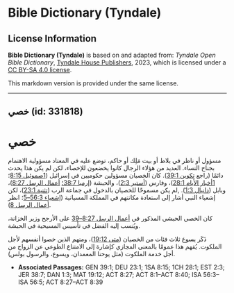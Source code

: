 # Bible Dictionary (Tyndale)

## License Information

**Bible Dictionary (Tyndale)** is based on and adapted from: _Tyndale Open Bible Dictionary_, [Tyndale House Publishers](https://tyndaleopenresources.com/), 2023, which is licensed under a [CC BY-SA 4.0 license](https://creativecommons.org/licenses/by-sa/4.0/legalcode.en).

This markdown version is provided under the same license.



--------------------------------

## خصي (id: 331818)

خصي
===

مسؤول أو ناظر في بلاط أو بيت مَلِك أو حاكم، توضع عليه في المعتاد مسؤولية الاهتمام بجناح النساء. العديد من هؤلاء الرجال كانوا يخضعون للإخصاء، لكن لم يكن هذا يحدث دائمًا (راجع [تكوين 39:1](https://ref.ly/Gen39:1)). كان الخصيان مسؤولين حكوميين في إسرائيل ([1صموئيل 8:15](https://ref.ly/1Sam8:15)؛ [1أخبار الأيام 28:1](https://ref.ly/1Chr28:1))، وفارس ([أستير 2:3](https://ref.ly/Esth2:3))، والحبشة ([إرميا 38:7؛](https://ref.ly/Jer38:7) [أعمال الرسل 8:27](https://ref.ly/Acts8:27))، وبابل ([دانيال 1:3](https://ref.ly/Dan1:3)). ,لم يكن مسموحًا للخصيان بالدخول في جماعة الرب ([تثنية 23:1](https://ref.ly/Deut23:1))، لكن إشعياء النبي أشار إلى استعادة مكانتهم في المملكة المسيانية ([إشعياء 56:3–5](https://ref.ly/Isa56:3-Isa56:5)؛ انظر [أعمال الرسل 8](https://ref.ly/Acts8:1-Acts8:40)).

كان الخصي الحبشي المذكور في [أعمال الرسل 8:27–39](https://ref.ly/Acts8:27-Acts8:39) على الأرجح وزير الخزانة، ويُنسب إليه الفضل في تأسيس المسيحية في الحبشة.

ذَكَر يسوع ثلاث فئات من الخصيان ([متى 19:12](https://ref.ly/Matt19:12))، ومنهم الذين خصوا أنفسهم لأجل الملكوت. يُفهم هذا عمومًا بالمعنى المجازي كإشارة إلى الامتناع الطوعي عن الزواج من أجل خدمة الملكوت (مثل يوحنا المعمدان، ويسوع، والرسول بولس).

* **Associated Passages:** GEN 39:1; DEU 23:1; 1SA 8:15; 1CH 28:1; EST 2:3; JER 38:7; DAN 1:3; MAT 19:12; ACT 8:27; ACT 8:1–ACT 8:40; ISA 56:3–ISA 56:5; ACT 8:27–ACT 8:39

